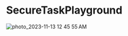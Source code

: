 # SecureTaskPlayground

![photo_2023-11-13 12 45 55 AM](https://github.com/mykytashch/SecureTaskPlayground/assets/129088502/c48bed10-6774-465a-9abd-8a1cfcc0c7d5)
